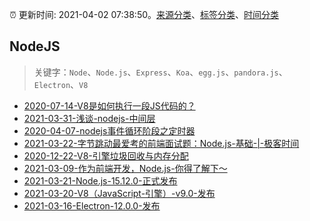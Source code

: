 :alarm_clock: 更新时间: 2021-04-02 07:38:50。[来源分类](../README.md)、[标签分类](../TAGS.md)、[时间分类](../TIMELINE.md)

## NodeJS


> 关键字：`Node`、`Node.js`、`Express`、`Koa`、`egg.js`、`pandora.js`、`Electron`、`V8`



- [2020-07-14-V8是如何执行一段JS代码的？](https://www.ershicimi.com/p/cb16aeed88d6f02c5e6575abe6e48a78) 
- [2021-03-31-浅谈-nodejs-中间层](https://www.ershicimi.com/p/e7de9a5b495810e48cf76e63918922c0) 
- [2020-04-07-nodejs事件循环阶段之定时器](https://www.ershicimi.com/p/f81c5d14b2fcd013d74096bdc3b8371c) 
- [2021-03-22-字节跳动最爱考的前端面试题：Node.js-基础-|-极客时间](https://www.ershicimi.com/p/077e66c4ca0505e7b1ec505821d0a83a) 
- [2020-12-22-V8-引擎垃圾回收与内存分配](https://www.ershicimi.com/p/1a0e4f18abc4d979ab8de6939f2ac8cb) 
- [2021-03-09-作为前端开发，Node.js-你得了解下～](https://www.ershicimi.com/p/0f3e9093221929dddea3c6dd757ae61b) 
- [2021-03-21-Node.js-15.12.0-正式发布](https://www.ershicimi.com/p/1d2fa3fcba57fac3544a88b1aeadb39c) 
- [2021-03-20-V8（JavaScript-引擎）-v9.0-发布](https://www.ershicimi.com/p/a5db8fc9ede3ed3f2bb4d3986abc0ab9) 
- [2021-03-16-Electron-12.0.0-发布](https://www.ershicimi.com/p/bef6042bbb6ec69205f21a0b3222869f) 